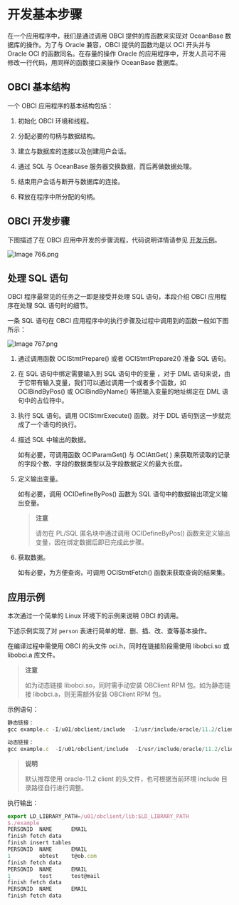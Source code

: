 # 开发基本步骤

在一个应用程序中，我们是通过调用 OBCI 提供的库函数来实现对 OceanBase 数据库的操作。为了与 Oracle 兼容，OBCI 提供的函数均是以 OCI 开头并与 Oracle OCI 的函数同名。在存量的操作 Oracle 的应用程序中，开发人员可不用修改一行代码，用同样的函数接口来操作 OceanBase 数据库。

## OBCI 基本结构

一个 OBCI 应用程序的基本结构包括：

1. 初始化 OBCI 环境和线程。

2. 分配必要的句柄与数据结构。

3. 建立与数据库的连接以及创建用户会话。

4. 通过 SQL 与 OceanBase 服务器交换数据，而后再做数据处理。

5. 结束用户会话与断开与数据库的连接。

6. 释放在程序中所分配的句柄。

## OBCI 开发步骤

下图描述了在 OBCI 应用中开发的步骤流程，代码说明详情请参见 [开发示例](6.development-example.md)。

![Image 766.png](https://help-static-aliyun-doc.aliyuncs.com/assets/img/zh-CN/6841147061/p182478.png "Image 766.png")

## 处理 SQL 语句

OBCI 程序最常见的任务之一即是接受并处理 SQL 语句，本段介绍 OBCI 应用程序在处理 SQL 语句时的细节。

一条 SQL 语句在 OBCI 应用程序中的执行步骤及过程中调用到的函数一般如下图所示：

![Image 767.png](https://help-static-aliyun-doc.aliyuncs.com/assets/img/zh-CN/6841147061/p182479.png "Image 767.png")

1. 通过调用函数 OCIStmtPrepare() 或者 OCIStmtPrepare2() 准备 SQL 语句。

2. 在 SQL 语句中绑定需要输入到 SQL 语句中的变量 ，对于 DML 语句来说，由于它带有输入变量，我们可以通过调用一个或者多个函数，如 OCIBindByPos() 或 OCIBindByName() 等把输入变量的地址绑定在 DML 语句中的占位符中。

3. 执行 SQL 语句。调用 OCIStmrExecute() 函数。对于 DDL 语句到这一步就完成了一个语句的执行。

4. 描述 SQL 中输出的数据。

   如有必要，可调用函数 OCIParamGet() 与 OCIAttGet( ) 来获取所读取的记录的字段个数、字段的数据类型以及字段数据定义的最大长度。

5. 定义输出变量。

   如有必要，调用 OCIDefineByPos() 函数为 SQL 语句中的数据输出项定义输出变量。

   > **注意**
   >
   > 请勿在 PL/SQL 匿名块中通过调用 OCIDefineByPos() 函数来定义输出变量，因在绑定数据后即已完成此步骤。

6. 获取数据。

   如有必要，为方便查询，可调用 OCIStmtFetch() 函数来获取查询的结果集。

## 应用示例

本次通过一个简单的 Linux 环境下的示例来说明 OBCI 的调用。

下述示例实现了对 `person` 表进行简单的增、删、插、改、查等基本操作。

在编译过程中需使用 OBCI 的头文件 oci.h，同时在链接阶段需使用 libobci.so 或 libobci.a 库文件。

> **注意**
>
> 如为动态链接 libobci.so，同时需手动安装 OBClient RPM 包。如为静态链接 libobci.a，则无需额外安装 OBClient RPM 包。

示例语句：

```javascript
静态链接：
gcc example.c -I/u01/obclient/include  -I/usr/include/oracle/11.2/client64/ /u01/obclient/lib/libobci.a -L/usr/local/lib64 -lstdc++ -lpthread -ldl -lm -g -o example

动态链接：
gcc example.c  -I/u01/obclient/include  -I/usr/include/oracle/11.2/client64/ -L/u01/obclient/lib/ -L/usr/local/lib64 -lobci -lobclnt -g -o example
```

> **说明**
>
> 默认推荐使用 oracle-11.2 client 的头文件，也可根据当前环境 include 目录路径自行进行调整。

执行输出：

```javascript
export LD_LIBRARY_PATH=/u01/obclient/lib:$LD_LIBRARY_PATH
$./example
PERSONID  NAME      EMAIL
finish fetch data
finish insert tables
PERSONID  NAME      EMAIL
1         obtest    t@ob.com
finish fetch data
PERSONID  NAME      EMAIL
1         test      test@mail
finish fetch data
PERSONID  NAME      EMAIL
finish fetch data
```
